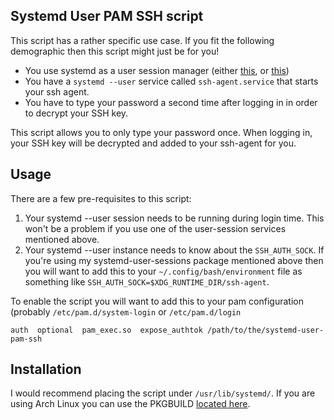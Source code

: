 ## Systemd User PAM SSH script

This script has a rather specific use case. If you fit the following demographic
then this script might just be for you!

 * You use systemd as a user session manager (either
   [this](https://github.com/sofar/user-session-units), or [this](https://github.com/EvanPurkhiser/systemd-user-sessions))
 * You have a `systemd --user` service called `ssh-agent.service` that starts
   your ssh agent.
 * You have to type your password a second time after logging in in order to
   decrypt your SSH key.

This script allows you to only type your password once. When logging in, your
SSH key will be decrypted and added to your ssh-agent for you.

## Usage

There are a few pre-requisites to this script:

 1. Your systemd --user session needs to be running during login time. This won't
    be a problem if you use one of the user-session services mentioned above.
 2. Your systemd --user instance needs to know about the `SSH_AUTH_SOCK`. If
    you're using my systemd-user-sessions package mentioned above then you will
    want to add this to your `~/.config/bash/environment` file as something like
    `SSH_AUTH_SOCK=$XDG_RUNTIME_DIR/ssh-agent`.

To enable the script you will want to add this to your pam configuration
(probably `/etc/pam.d/system-login` or `/etc/pam.d/login`

    auth  optional  pam_exec.so  expose_authtok /path/to/the/systemd-user-pam-ssh

## Installation

I would recommend placing the script under `/usr/lib/systemd/`. If you are using
Arch Linux you can use the PKGBUILD [located
here](https://github.com/EvanPurkhiser/PKGBUILDs/tree/master/systemd-user-pam-ssh-git/PKGBUILD).
